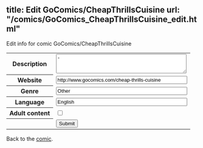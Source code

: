 title: Edit GoComics/CheapThrillsCuisine
url: "/comics/GoComics_CheapThrillsCuisine_edit.html"
---
Edit info for comic GoComics/CheapThrillsCuisine

<form name="comic" action="http://gaepostmail.appspot.com/comic/" method="post">
<table class="comicinfo">
<tr>
<th>Description</th><td><textarea name="description" cols="40" rows="3">-</textarea></td>
</tr>
<tr>
<th>Website</th><td><input type="text" name="url" value="http://www.gocomics.com/cheap-thrills-cuisine" size="40"/></td>
</tr>
<tr>
<th>Genre</th><td><input type="text" name="genre" value="Other" size="40"/></td>
</tr>
<tr>
<th>Language</th><td><input type="text" name="language" value="English" size="40"/></td>
</tr>
<tr>
<th>Adult content</th><td><input type="checkbox" name="adult" value="adult" /></td>
</tr>
<tr>
<th></th><td>
<input type="hidden" name="comic" value="GoComics_CheapThrillsCuisine" />
<input type="submit" name="submit" value="Submit" />
</td>
</tr>
</table>
</form>

Back to the [comic](GoComics_CheapThrillsCuisine.html).
